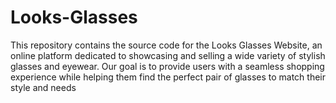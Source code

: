 # Looks-Glasses
This repository contains the source code for the Looks Glasses Website, an online platform dedicated to showcasing and selling a wide variety of stylish glasses and eyewear. Our goal is to provide users with a seamless shopping experience while helping them find the perfect pair of glasses to match their style and needs
